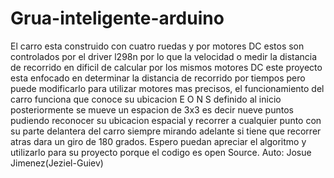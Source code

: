 # Grua-inteligente-arduino
El carro esta construido con cuatro ruedas y por motores DC estos son controlados por el driver l298n por lo que la velocidad o medir la distancia de recorrido en dificil de calcular por los mismos motores DC este proyecto esta enfocado en determinar la distancia de recorrido por tiempos pero puede modificarlo para utilizar motores mas precisos, el funcionamiento del carro funciona que conoce su ubicacion E O N S definido al inicio posteriormente se mueve un espacion de 3x3 es decir nueve puntos pudiendo reconocer su ubicacion espacial y recorrer a cualquier punto con su parte delantera del carro siempre mirando adelante si tiene que recorrer atras dara un giro de 180 grados. Espero puedan apreciar el algoritmo y utilizarlo para su proyecto porque el codigo es open Source. Auto: Josue Jimenez(Jeziel-Guiev)
